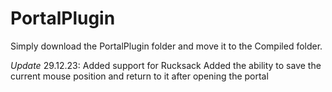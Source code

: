 # PortalPlugin

Simply download the PortalPlugin folder and move it to the Compiled folder.

*Update* 29.12.23:
Added support for Rucksack
Added the ability to save the current mouse position and return to it after opening the portal
